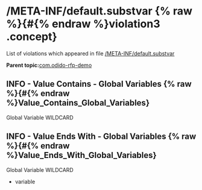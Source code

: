 # /META-INF/default.substvar {% raw %}{#{% endraw %}violation3 .concept}

List of violations which appeared in file [/META-INF/default.substvar](../../../projects/com.odido-rfp-demo/META-INF/default.substvar.md)

**Parent topic:**[com.odido-rfp-demo](../../../qa/projects/com.odido-rfp-demo.md)

## INFO - Value Contains - Global Variables {% raw %}{#{% endraw %}Value_Contains_Global_Variables}

Global Variable WILDCARD

## INFO - Value Ends With - Global Variables {% raw %}{#{% endraw %}Value_Ends_With_Global_Variables}

Global Variable WILDCARD

-   variable

